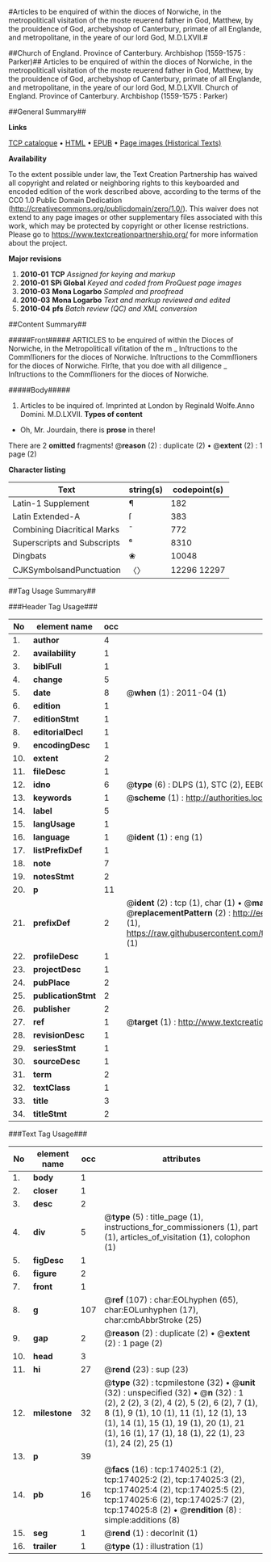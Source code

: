 #Articles to be enquired of within the dioces of Norwiche, in the metropoliticall visitation of the moste reuerend father in God, Matthew, by the prouidence of God, archebyshop of Canterbury, primate of all Englande, and metropolitane, in the yeare of our lord God, M.D.LXVII.#

##Church of England. Province of Canterbury. Archbishop (1559-1575 : Parker)##
Articles to be enquired of within the dioces of Norwiche, in the metropoliticall visitation of the moste reuerend father in God, Matthew, by the prouidence of God, archebyshop of Canterbury, primate of all Englande, and metropolitane, in the yeare of our lord God, M.D.LXVII.
Church of England. Province of Canterbury. Archbishop (1559-1575 : Parker)

##General Summary##

**Links**

[TCP catalogue](http://www.ota.ox.ac.uk/tcp/)  • 
[HTML](http://tei.it.ox.ac.uk/tcp/Texts-HTML/free/B00/B00014.html)  • 
[EPUB](http://tei.it.ox.ac.uk/tcp/Texts-EPUB/free/B00/B00014.epub) • 
[Page images (Historical Texts)](https://historicaltexts.jisc.ac.uk/eebo-52633222e)

**Availability**

To the extent possible under law, the Text Creation Partnership has waived all copyright and related or neighboring rights to this keyboarded and encoded edition of the work described above, according to the terms of the CC0 1.0 Public Domain Dedication (http://creativecommons.org/publicdomain/zero/1.0/). This waiver does not extend to any page images or other supplementary files associated with this work, which may be protected by copyright or other license restrictions. Please go to https://www.textcreationpartnership.org/ for more information about the project.

**Major revisions**

1. __2010-01__ __TCP__ *Assigned for keying and markup*
1. __2010-01__ __SPi Global__ *Keyed and coded from ProQuest page images*
1. __2010-03__ __Mona Logarbo__ *Sampled and proofread*
1. __2010-03__ __Mona Logarbo__ *Text and markup reviewed and edited*
1. __2010-04__ __pfs__ *Batch review (QC) and XML conversion*

##Content Summary##

#####Front#####
ARTICLES to be enquired of within the Dioces of Norwiche, in the Metropoliticall viſitation of the m
    _ Inſtructions to the Commſſioners for the dioces of Norwiche.
Inſtructions to the Commſſioners for the dioces of Norwiche. FIrſte, that you doe with all diligence
    _ Inſtructions to the Commſſioners for the dioces of Norwiche.

#####Body#####

1. Articles to be inquired of.
Imprinted at London by Reginald Wolfe.Anno Domini. M.D.LXVII.
**Types of content**

  * Oh, Mr. Jourdain, there is **prose** in there!

There are 2 **omitted** fragments! 
 @__reason__ (2) : duplicate (2)  •  @__extent__ (2) : 1 page (2)

**Character listing**


|Text|string(s)|codepoint(s)|
|---|---|---|
|Latin-1 Supplement|¶|182|
|Latin Extended-A|ſ|383|
|Combining             Diacritical Marks|̄|772|
|Superscripts             and Subscripts|⁶|8310|
|Dingbats|❀|10048|
|CJKSymbolsandPunctuation|〈〉|12296 12297|

##Tag Usage Summary##

###Header Tag Usage###

|No|element name|occ|attributes|
|---|---|---|---|
|1.|__author__|4||
|2.|__availability__|1||
|3.|__biblFull__|1||
|4.|__change__|5||
|5.|__date__|8| @__when__ (1) : 2011-04 (1)|
|6.|__edition__|1||
|7.|__editionStmt__|1||
|8.|__editorialDecl__|1||
|9.|__encodingDesc__|1||
|10.|__extent__|2||
|11.|__fileDesc__|1||
|12.|__idno__|6| @__type__ (6) : DLPS (1), STC (2), EEBO-CITATION (1), OCLC (1), VID (1)|
|13.|__keywords__|1| @__scheme__ (1) : http://authorities.loc.gov/ (1)|
|14.|__label__|5||
|15.|__langUsage__|1||
|16.|__language__|1| @__ident__ (1) : eng (1)|
|17.|__listPrefixDef__|1||
|18.|__note__|7||
|19.|__notesStmt__|2||
|20.|__p__|11||
|21.|__prefixDef__|2| @__ident__ (2) : tcp (1), char (1)  •  @__matchPattern__ (2) : ([0-9\-]+):([0-9IVX]+) (1), (.+) (1)  •  @__replacementPattern__ (2) : http://eebo.chadwyck.com/downloadtiff?vid=$1&page=$2 (1), https://raw.githubusercontent.com/textcreationpartnership/Texts/master/tcpchars.xml#$1 (1)|
|22.|__profileDesc__|1||
|23.|__projectDesc__|1||
|24.|__pubPlace__|2||
|25.|__publicationStmt__|2||
|26.|__publisher__|2||
|27.|__ref__|1| @__target__ (1) : http://www.textcreationpartnership.org/docs/. (1)|
|28.|__revisionDesc__|1||
|29.|__seriesStmt__|1||
|30.|__sourceDesc__|1||
|31.|__term__|2||
|32.|__textClass__|1||
|33.|__title__|3||
|34.|__titleStmt__|2||


###Text Tag Usage###

|No|element name|occ|attributes|
|---|---|---|---|
|1.|__body__|1||
|2.|__closer__|1||
|3.|__desc__|2||
|4.|__div__|5| @__type__ (5) : title_page (1), instructions_for_commissioners (1), part (1), articles_of_visitation (1), colophon (1)|
|5.|__figDesc__|1||
|6.|__figure__|2||
|7.|__front__|1||
|8.|__g__|107| @__ref__ (107) : char:EOLhyphen (65), char:EOLunhyphen (17), char:cmbAbbrStroke (25)|
|9.|__gap__|2| @__reason__ (2) : duplicate (2)  •  @__extent__ (2) : 1 page (2)|
|10.|__head__|3||
|11.|__hi__|27| @__rend__ (23) : sup (23)|
|12.|__milestone__|32| @__type__ (32) : tcpmilestone (32)  •  @__unit__ (32) : unspecified (32)  •  @__n__ (32) : 1 (2), 2 (2), 3 (2), 4 (2), 5 (2), 6 (2), 7 (1), 8 (1), 9 (1), 10 (1), 11 (1), 12 (1), 13 (1), 14 (1), 15 (1), 19 (1), 20 (1), 21 (1), 16 (1), 17 (1), 18 (1), 22 (1), 23 (1), 24 (2), 25 (1)|
|13.|__p__|39||
|14.|__pb__|16| @__facs__ (16) : tcp:174025:1 (2), tcp:174025:2 (2), tcp:174025:3 (2), tcp:174025:4 (2), tcp:174025:5 (2), tcp:174025:6 (2), tcp:174025:7 (2), tcp:174025:8 (2)  •  @__rendition__ (8) : simple:additions (8)|
|15.|__seg__|1| @__rend__ (1) : decorInit (1)|
|16.|__trailer__|1| @__type__ (1) : illustration (1)|
